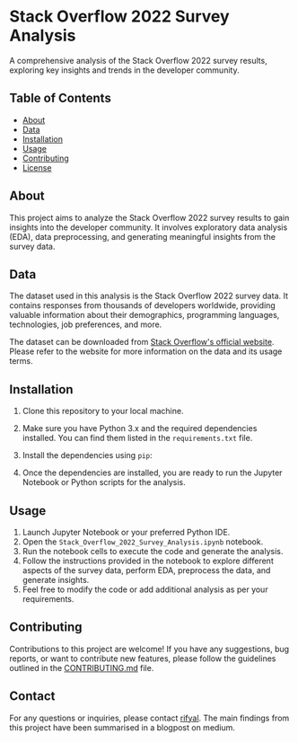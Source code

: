 # Stack Overflow 2022 Survey Analysis

A comprehensive analysis of the Stack Overflow 2022 survey results, exploring key insights and trends in the developer community.

## Table of Contents

- [About](#about)
- [Data](#data)
- [Installation](#installation)
- [Usage](#usage)
- [Contributing](#contributing)
- [License](#license)

## About

This project aims to analyze the Stack Overflow 2022 survey results to gain insights into the developer community. It involves exploratory data analysis (EDA), data preprocessing, and generating meaningful insights from the survey data.

## Data

The dataset used in this analysis is the Stack Overflow 2022 survey data. It contains responses from thousands of developers worldwide, providing valuable information about their demographics, programming languages, technologies, job preferences, and more.

The dataset can be downloaded from [Stack Overflow's official website](https://insights.stackoverflow.com/survey). Please refer to the website for more information on the data and its usage terms.

## Installation

1. Clone this repository to your local machine.
2. Make sure you have Python 3.x and the required dependencies installed. You can find them listed in the `requirements.txt` file.
3. Install the dependencies using `pip`:


4. Once the dependencies are installed, you are ready to run the Jupyter Notebook or Python scripts for the analysis.

## Usage

1. Launch Jupyter Notebook or your preferred Python IDE.
2. Open the `Stack_Overflow_2022_Survey_Analysis.ipynb` notebook.
3. Run the notebook cells to execute the code and generate the analysis.
4. Follow the instructions provided in the notebook to explore different aspects of the survey data, perform EDA, preprocess the data, and generate insights.
5. Feel free to modify the code or add additional analysis as per your requirements.

## Contributing

Contributions to this project are welcome! If you have any suggestions, bug reports, or want to contribute new features, please follow the guidelines outlined in the [CONTRIBUTING.md](CONTRIBUTING.md) file.

## Contact

For any questions or inquiries, please contact [rifyal](mailto:rifyal.ee.its@gmail.com).
The main findings from this project have been summarised in a blogpost on medium.

